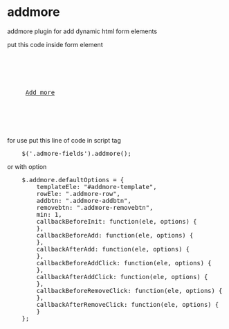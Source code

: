 # addmore
addmore plugin for add dynamic html form elements

put this code inside form element

<pre>
<div style="display: block;" class="admore-fields">
</div>

<!-- Add more button -->
<div style="display: block;">
	 <a href="#" class="addmore-addbtn">Add more</a>
</div>

<!-- Addmore template -->
<script id="addmore-template" type="text/template">
    <div class="addmore-row rowId">
        <input type="text" name="items[key][field1]" />
        <input type="text" name="items[key][field2]" />
        <input type="text" name="items[key][field3]" />
        <a href="#" data-rowid="key" class="addmore-removebtn">Remove</a>
    </div>
</script>
</pre>

for use put this line of code in script tag
<pre>
	$('.admore-fields').addmore();
</pre>

or with option
<pre>
	$.addmore.defaultOptions = {
        templateEle: "#addmore-template",
        rowEle: ".addmore-row",
        addbtn: ".addmore-addbtn",
        removebtn: ".addmore-removebtn",
        min: 1,
        callbackBeforeInit: function(ele, options) {
        },
        callbackBeforeAdd: function(ele, options) {
        },
        callbackAfterAdd: function(ele, options) {
        },
        callbackBeforeAddClick: function(ele, options) {
        },
        callbackAfterAddClick: function(ele, options) {
        },
        callbackBeforeRemoveClick: function(ele, options) {
        },
        callbackAfterRemoveClick: function(ele, options) {
        }
    };
</pre>



